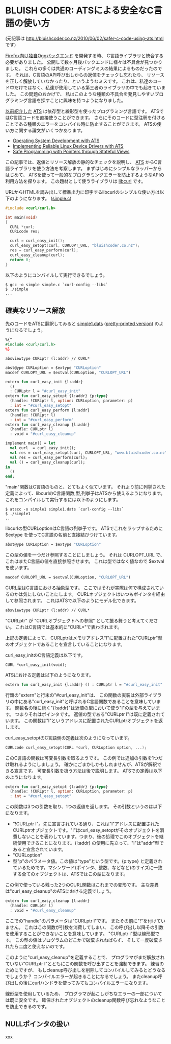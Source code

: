 # BLUISH CODER: ATSによる安全なC言語の使い方

(元記事は http://bluishcoder.co.nz/2010/06/02/safer-c-code-using-ats.html です)

[Firefox向け独自Oggバックエンド](http://bluishcoder.co.nz/2008/07/theora-video-backend-for-firefox-landed.html)
を開発する時、
C言語ライブラリと統合する必要がありました。
公開して数ヶ月後バックエンドに様々は不具合が見つかりました。
これらの多くは共通のコーディングミスの結果によるものだったのです。
それは、C言語のAPI呼び出しからの返値をチェックし忘れたり、
リソースを正しく解放していなかったり、というようなミスです。
これは、私達のコード中だけではなく、私達が使用している第三者のライブラリの中でも起きていました。
この問題のおかげで、
私はこのような種類の不具合を発見しやすいプログラミング言語を探すことに興味を持つようになりました。

[以前紹介した](http://bluishcoder.co.nz/tags/ats/) [ATS](http://ats-lang.org/)
は依存型と線形型を使ったプログラミング言語です。
ATSではC言語コードを直接使うことができます。
さらにそのコードに型注釈を付けることである種類のエラーをコンパイル時に防止することができます。
ATSの使い方に関する論文がいくつかあります。

* [Operating System Development with ATS](http://portal.acm.org/citation.cfm?id=1707793&dl=ACM)
* [Implementing Reliable Linux Device Drivers with ATS](http://portal.acm.org/citation.cfm?id=1292597.1292605)
* [Safe Programming with Pointers through Stateful Views](http://www.ats-lang.org/PAPER/SPPSV-padl05.pdf)

この記事では、返値とリソース解放の静的なチェックを説明し、
[ATS](http://ats-lang.org/) からC言語ライブラリを使う方法を考察します。
まずはじめにシンプルなラッパーからはじめて、
ATSを使って一般的なプログラミングエラーを防止するようなAPIの利用方法を探ります。
この題材として使うライブラリは [libcurl](http://curl.haxx.se/libcurl/) です。

URLからHTMLを読み出して標準出力に印字するlibcurlのシンプルな使い方は以下のようになります。
([simple.c](http://bluishcoder.co.nz/ats/curl/simple.c))

```c
#include <curl/curl.h>

int main(void)
{
  CURL *curl;
  CURLcode res;

  curl = curl_easy_init();
  curl_easy_setopt(curl, CURLOPT_URL, "bluishcoder.co.nz");
  res = curl_easy_perform(curl);
  curl_easy_cleanup(curl);
  return 0;
}
```

以下のようにコンパイルして実行できるでしょう。

```
$ gcc -o simple simple.c `curl-config --libs`
$ ./simple
...
```

## 確実なリソース解放

先のコードをATSに翻訳してみると
[simple1.dats](http://bluishcoder.co.nz/ats/curl/simple1.dats)
([pretty-printed version](http://bluishcoder.co.nz/ats/curl/simple1.html))
のようになるでしょう。

```ocaml
%{^
#include <curl/curl.h>
%}

absviewtype CURLptr (l:addr) // CURL*

abst@ype CURLoption = $extype "CURLoption"
macdef CURLOPT_URL = $extval(CURLoption, "CURLOPT_URL")

extern fun curl_easy_init {l:addr}
  ()
  : CURLptr l = "#curl_easy_init"
extern fun curl_easy_setopt {l:addr} {p:type}
  (handle: !CURLptr l, option: CURLoption, parameter: p)
  : int = "#curl_easy_setopt"
extern fun curl_easy_perform {l:addr}
  (handle: !CURLptr l)
  : int = "#curl_easy_perform"
extern fun curl_easy_cleanup {l:addr}
  (handle: CURLptr l)
  : void = "#curl_easy_cleanup"

implement main() = let
  val curl  = curl_easy_init();
  val res = curl_easy_setopt(curl, CURLOPT_URL, "www.bluishcoder.co.nz");
  val res = curl_easy_perform(curl);
  val () = curl_easy_cleanup(curl);
in
  ()
end;
```

"main"関数はC言語のものと、とてもよく似ています。
それより前に列挙された定義によって、libcurlのC言語関数,型,列挙子はATSから使えるようになります。
これをコンパイルして実行するには以下のようにします。

```
$ atscc -o simple1 simple1.dats `curl-config --libs`
$ ./simple1
..
```

libcurlの型CURLoptionはC言語の列挙子です。
ATSでこれをラップするために $extype を使ってC言語の名前と直接結びつけています。

```ocaml
abst@ype CURLoption = $extype "CURLoption"
```

この型の値を一つだけ参照することにしましょう。
それは CURLOPT_URL で、これはまたC言語の値を直接参照させます。
これは型ではなく値なので $extval を使います。

```ocaml
macdef CURLOPT_URL = $extval(CURLoption, "CURLOPT_URL")
```

CURL型はC言語における抽象型です。
ここではそれが実際は何で構成されているのかは気にしないことにします。
CURLオブジェクトはいつもポインタを経由して参照されます。
これはATSで以下のようにモデル化できます。

```ocaml
absviewtype CURLptr (l:addr) // CURL*
```

"CURLptr" が "CURLオブジェクトへの参照" として振る舞うと考えてください。
これはC言語では基本的に"CURL*"で表わされます。

上記の定義によって、
CURLptrはメモリアドレス"l"に配置された"CURLptr"型のオブジェクトであることを宣言していることになります。

curl_easy_initのC言語定義は以下です。

```
CURL *curl_easy_init(void);
```

ATSにおける定義は以下のようになります。

```ocaml
extern fun curl_easy_init {l:addr} () : CURLptr l = "#curl_easy_init"
```

行頭の"extern"と行末の"#curl_easy_init"は、
この関数の実装は外部ライブラリの中にある"curl_easy_init"と呼ばれるC言語関数であることを意味しています。
関数名の後に続く"{l:addr}"は返値の型において使う"l"の型を与えています。
つまりそれはポインタです。
返値の型である"CURLptr l"は既に定義されています。
この関数は"l"というアドレスに配置されたCURLptrオブジェクトを返します。

curl_easy_setoptのC言語側の定義は次のようになっています。

```c
CURLcode curl_easy_setopt(CURL *curl, CURLoption option, ...);
```

このC言語の関数は可変長引数を取るようです。
この例では追加の引数を1つだけ取れるようにしましょう。
確かにごまかしかもしれませんが、ATSが解釈できる宣言です。
可変長引数を扱う方法は後で説明します。
ATSでの定義は以下のようになります。

```ocaml
extern fun curl_easy_setopt {l:addr} {p:type}
  (handle: !CURLptr l, option: CURLoption, parameter: p)
  : int = "#curl_easy_setopt"
```

この関数は3つの引数を取り、1つの返値を返します。
その引数というのは以下になります。

* "!CURLptr l"。先に宣言されている通り、これは"l"アドレスに配置されたCURLptrオブジェクトです。"!"はcurl_easy_setoptがそのオブジェクトを消費しないことを表わしています。つまり、後の処理でこのオブジェクトを継続使用できることになります。{l:addr} の使用に先立って、"l"は"addr"型であると宣言されています。
* "CURLoption"
* 型"p"のパラメータ値。この値は"type"という型です。{p:type} と定義されているためです。マシンワード(ポインタ、整数、などなど)のサイズに一致する全てのオブジェクトは、ATSではこの型になります。

この例で使っている残った2つのCURL関数はこれまでの変形です。
主な差異は"curl_easy_cleanup"のATSにおける定義でしょう。

```ocaml
extern fun curl_easy_cleanup {l:addr}
  (handle: CURLptr l)
  : void = "#curl_easy_cleanup"
```

ここでの"handle"のパラメータは"CURLptr l"です。
またその前に"!"を付けていません。
これはこの関数が引数を消費してしまい、
この呼び出し以降その引数を使用することができないことを意味しています。
"CURLptr l"型は線形型です。
この型の値はプログラムのどこかで破棄されねばらず、
そして一度破棄されたら二度と使えないのです。

このように"curl_easy_cleanup"を定義することで、
プログラマがまだ解放されていない"CURLptr l"とともにこの関数を呼び出すことを強制できます。
練習のためにですが、
もしcleanup呼び出しを削除してコンパイルしてみるとどうなるでしょうか？
コンパイルエラーが起きることになるでしょう。
またcleanup呼び出しの後にcurlハンドラを使ってみてもコンパイルエラーになります。

線形型を使用しているため、
プログラマが起こしがちなエラーの一部については既に安全です。
確保されたオブジェクトのcleanup関数呼び忘れなようなことを防止できるのです。

## NULLポインタの扱い

xxx
